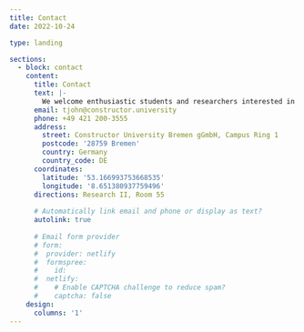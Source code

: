 ```yaml
---
title: Contact
date: 2022-10-24

type: landing

sections:
  - block: contact
    content:
      title: Contact
      text: |-
        We welcome enthusiastic students and researchers interested in joining the John Lab! Please feel free to reach out via email to explore opportunities. Available positions will be posted on this webpage, but we also encourage PhD and Postdoctoral candidates to apply for external fellowships—we will gladly support applications that align with the group’s research focus. Bachelor’s and Master’s students are invited to inquire about thesis opportunities.
      email: tjohn@constructor.university
      phone: +49 421 200-3555
      address:
        street: Constructor University Bremen gGmbH, Campus Ring 1
        postcode: '28759 Bremen'
        country: Germany
        country_code: DE
      coordinates:
        latitude: '53.166993753668535'
        longitude: '8.651380937759496'
      directions: Research II, Room 55
    
      # Automatically link email and phone or display as text?
      autolink: true
    
      # Email form provider
      # form:
      #  provider: netlify
      #  formspree:
      #    id:
      #  netlify:
      #    # Enable CAPTCHA challenge to reduce spam?
      #    captcha: false
    design:
      columns: '1'
---
```

